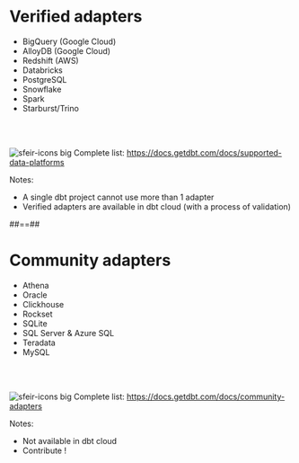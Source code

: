 <!-- .slide -->

# Verified adapters

- BigQuery (Google Cloud)
- AlloyDB (Google Cloud)
- Redshift (AWS)
- Databricks
- PostgreSQL
- Snowflake
- Spark
- Starburst/Trino

<br/><br/>

![sfeir-icons big](alert-circle) Complete list: https://docs.getdbt.com/docs/supported-data-platforms

Notes:

- A single dbt project cannot use more than 1 adapter
- Verified adapters are available in dbt cloud (with a process of validation)

##==##

# Community adapters

- Athena
- Oracle
- Clickhouse
- Rockset
- SQLite
- SQL Server & Azure SQL
- Teradata
- MySQL

<br/><br/>

![sfeir-icons big](alert-circle) Complete list: https://docs.getdbt.com/docs/community-adapters

Notes:

- Not available in dbt cloud
- Contribute !

